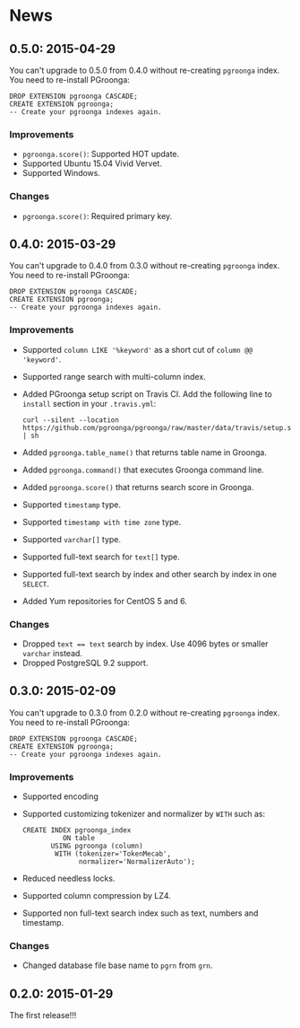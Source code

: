 # News

## 0.5.0: 2015-04-29

You can't upgrade to 0.5.0 from 0.4.0 without re-creating `pgroonga`
index. You need to re-install PGroonga:

    DROP EXTENSION pgroonga CASCADE;
    CREATE EXTENSION pgroonga;
    -- Create your pgroonga indexes again.

### Improvements

  * `pgroonga.score()`: Supported HOT update.
  * Supported Ubuntu 15.04 Vivid Vervet.
  * Supported Windows.

### Changes

  * `pgroonga.score()`: Required primary key.

## 0.4.0: 2015-03-29

You can't upgrade to 0.4.0 from 0.3.0 without re-creating `pgroonga`
index. You need to re-install PGroonga:

    DROP EXTENSION pgroonga CASCADE;
    CREATE EXTENSION pgroonga;
    -- Create your pgroonga indexes again.

### Improvements

  * Supported `column LIKE '%keyword'` as a short cut of `column @@
    'keyword'`.
  * Supported range search with multi-column index.
  * Added PGroonga setup script on Travis CI. Add the following line
    to `install` section in your `.travis.yml`:

        curl --silent --location https://github.com/pgroonga/pgroonga/raw/master/data/travis/setup.sh | sh

  * Added `pgroonga.table_name()` that returns table name in Groonga.
  * Added `pgroonga.command()` that executes Groonga command line.
  * Added `pgroonga.score()` that returns search score in Groonga.
  * Supported `timestamp` type.
  * Supported `timestamp with time zone` type.
  * Supported `varchar[]` type.
  * Supported full-text search for `text[]` type.
  * Supported full-text search by index and other search by index in
    one `SELECT`.
  * Added Yum repositories for CentOS 5 and 6.

### Changes

  * Dropped `text == text` search by index. Use 4096 bytes or smaller
    `varchar` instead.
  * Dropped PostgreSQL 9.2 support.

## 0.3.0: 2015-02-09

You can't upgrade to 0.3.0 from 0.2.0 without re-creating `pgroonga`
index. You need to re-install PGroonga:

    DROP EXTENSION pgroonga CASCADE;
    CREATE EXTENSION pgroonga;
    -- Create your pgroonga indexes again.

### Improvements

  * Supported encoding
  * Supported customizing tokenizer and normalizer by `WITH` such as:

        CREATE INDEX pgroonga_index
                  ON table
               USING pgroonga (column)
                WITH (tokenizer='TokenMecab',
                      normalizer='NormalizerAuto');

  * Reduced needless locks.
  * Supported column compression by LZ4.
  * Supported non full-text search index such as text, numbers and
    timestamp.

### Changes

  * Changed database file base name to `pgrn` from `grn`.

## 0.2.0: 2015-01-29

The first release!!!
